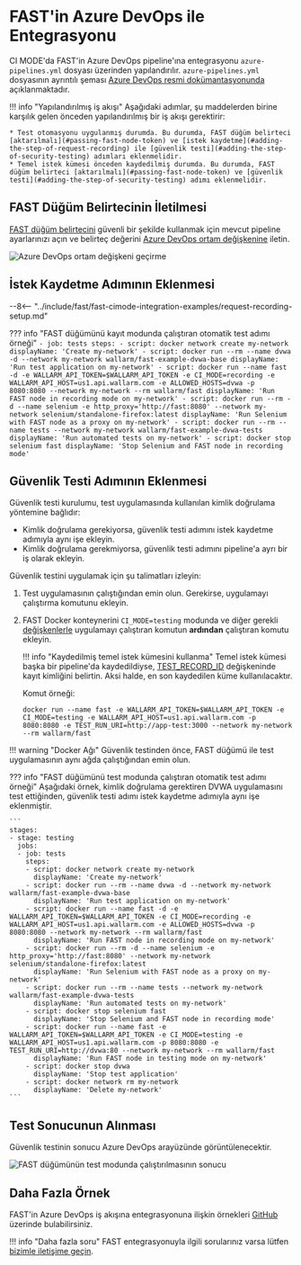 # FAST'in Azure DevOps ile Entegrasyonu

CI MODE'da FAST'in Azure DevOps pipeline'ına entegrasyonu `azure-pipelines.yml` dosyası üzerinden yapılandırılır. `azure-pipelines.yml` dosyasının ayrıntılı şeması [Azure DevOps resmi dokümantasyonunda](https://docs.microsoft.com/en-us/azure/devops/pipelines/yaml-schema?view=azure-devops&tabs=schema%2Cparameter-schema) açıklanmaktadır.

!!! info "Yapılandırılmış iş akışı"
    Aşağıdaki adımlar, şu maddelerden birine karşılık gelen önceden yapılandırılmış bir iş akışı gerektirir:

    * Test otomasyonu uygulanmış durumda. Bu durumda, FAST düğüm belirteci [aktarılmalı](#passing-fast-node-token) ve [istek kaydetme](#adding-the-step-of-request-recording) ile [güvenlik testi](#adding-the-step-of-security-testing) adımları eklenmelidir.
    * Temel istek kümesi önceden kaydedilmiş durumda. Bu durumda, FAST düğüm belirteci [aktarılmalı](#passing-fast-node-token) ve [güvenlik testi](#adding-the-step-of-security-testing) adımı eklenmelidir.

## FAST Düğüm Belirtecinin İletilmesi

[FAST düğüm belirtecini](../../operations/create-node.md) güvenli bir şekilde kullanmak için mevcut pipeline ayarlarınızı açın ve belirteç değerini [Azure DevOps ortam değişkenine](https://docs.microsoft.com/en-us/azure/devops/pipelines/process/variables?view=azure-devops&tabs=yaml%2Cbatch#environment-variables) iletin.

![Azure DevOps ortam değişkeni geçirme](../../../images/fast/poc/common/examples/azure-devops-cimode/azure-env-var-example.png)

## İstek Kaydetme Adımının Eklenmesi

--8<-- "../include/fast/fast-cimode-integration-examples/request-recording-setup.md"

??? info "FAST düğümünü kayıt modunda çalıştıran otomatik test adımı örneği"
    ```
    - job: tests
      steps:
      - script: docker network create my-network
        displayName: 'Create my-network'
      - script: docker run --rm --name dvwa -d --network my-network wallarm/fast-example-dvwa-base
        displayName: 'Run test application on my-network'
      - script: docker run --name fast -d -e WALLARM_API_TOKEN=$WALLARM_API_TOKEN -e CI_MODE=recording -e WALLARM_API_HOST=us1.api.wallarm.com -e ALLOWED_HOSTS=dvwa -p 8080:8080 --network my-network --rm wallarm/fast
        displayName: 'Run FAST node in recording mode on my-network'
      - script: docker run --rm -d --name selenium -e http_proxy='http://fast:8080' --network my-network selenium/standalone-firefox:latest
        displayName: 'Run Selenium with FAST node as a proxy on my-network'
      - script: docker run --rm --name tests --network my-network wallarm/fast-example-dvwa-tests
        displayName: 'Run automated tests on my-network'
      - script: docker stop selenium fast
        displayName: 'Stop Selenium and FAST node in recording mode'
    ```

## Güvenlik Testi Adımının Eklenmesi

Güvenlik testi kurulumu, test uygulamasında kullanılan kimlik doğrulama yöntemine bağlıdır:

* Kimlik doğrulama gerekiyorsa, güvenlik testi adımını istek kaydetme adımıyla aynı işe ekleyin.
* Kimlik doğrulama gerekmiyorsa, güvenlik testi adımını pipeline'a ayrı bir iş olarak ekleyin.

Güvenlik testini uygulamak için şu talimatları izleyin:

1. Test uygulamasının çalıştığından emin olun. Gerekirse, uygulamayı çalıştırma komutunu ekleyin.
2. FAST Docker konteynerini `CI_MODE=testing` modunda ve diğer gerekli [değişkenlerle](../ci-mode-testing.md#environment-variables-in-testing-mode) uygulamayı çalıştıran komutun __ardından__ çalıştıran komutu ekleyin.

    !!! info "Kaydedilmiş temel istek kümesini kullanma"
        Temel istek kümesi başka bir pipeline'da kaydedildiyse, [TEST_RECORD_ID](../ci-mode-testing.md#environment-variables-in-testing-mode) değişkeninde kayıt kimliğini belirtin. Aksi halde, en son kaydedilen küme kullanılacaktır.

    Komut örneği:

    ```
    docker run --name fast -e WALLARM_API_TOKEN=$WALLARM_API_TOKEN -e CI_MODE=testing -e WALLARM_API_HOST=us1.api.wallarm.com -p 8080:8080 -e TEST_RUN_URI=http://app-test:3000 --network my-network --rm wallarm/fast
    ```

!!! warning "Docker Ağı"
    Güvenlik testinden önce, FAST düğümü ile test uygulamasının aynı ağda çalıştığından emin olun.

??? info "FAST düğümünü test modunda çalıştıran otomatik test adımı örneği"
    Aşağıdaki örnek, kimlik doğrulama gerektiren DVWA uygulamasını test ettiğinden, güvenlik testi adımı istek kaydetme adımıyla aynı işe eklenmiştir.

    ```
    stages:
    - stage: testing
      jobs:
      - job: tests
        steps:
        - script: docker network create my-network
          displayName: 'Create my-network'
        - script: docker run --rm --name dvwa -d --network my-network wallarm/fast-example-dvwa-base
          displayName: 'Run test application on my-network'
        - script: docker run --name fast -d -e WALLARM_API_TOKEN=$WALLARM_API_TOKEN -e CI_MODE=recording -e WALLARM_API_HOST=us1.api.wallarm.com -e ALLOWED_HOSTS=dvwa -p 8080:8080 --network my-network --rm wallarm/fast
          displayName: 'Run FAST node in recording mode on my-network'
        - script: docker run --rm -d --name selenium -e http_proxy='http://fast:8080' --network my-network selenium/standalone-firefox:latest
          displayName: 'Run Selenium with FAST node as a proxy on my-network'
        - script: docker run --rm --name tests --network my-network wallarm/fast-example-dvwa-tests
          displayName: 'Run automated tests on my-network'
        - script: docker stop selenium fast
          displayName: 'Stop Selenium and FAST node in recording mode'
        - script: docker run --name fast -e WALLARM_API_TOKEN=$WALLARM_API_TOKEN -e CI_MODE=testing -e WALLARM_API_HOST=us1.api.wallarm.com -p 8080:8080 -e TEST_RUN_URI=http://dvwa:80 --network my-network --rm wallarm/fast 
          displayName: 'Run FAST node in testing mode on my-network'
        - script: docker stop dvwa
          displayName: 'Stop test application'
        - script: docker network rm my-network
          displayName: 'Delete my-network'
    ```

## Test Sonucunun Alınması

Güvenlik testinin sonucu Azure DevOps arayüzünde görüntülenecektir.

![FAST düğümünün test modunda çalıştırılmasının sonucu](../../../images/fast/poc/common/examples/azure-devops-cimode/azure-ci-example.png)

## Daha Fazla Örnek

FAST'in Azure DevOps iş akışına entegrasyonuna ilişkin örnekleri [GitHub](https://github.com/wallarm/fast-examples) üzerinde bulabilirsiniz.

!!! info "Daha fazla soru"
    FAST entegrasyonuyla ilgili sorularınız varsa lütfen [bizimle iletişime geçin](mailto:support@wallarm.com).
